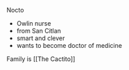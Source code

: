 Nocto
- Owlin nurse
-  from San Citlan
-  smart and clever
-  wants to become doctor of medicine 

Family is [[The Cactito]]